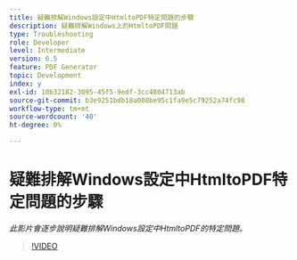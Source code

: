```yaml
---
title: 疑難排解Windows設定中HtmltoPDF特定問題的步驟
description: 疑難排解Windows上的HtmltoPDF問題
type: Troubleshooting
role: Developer
level: Intermediate
version: 6.5
feature: PDF Generator
topic: Development
index: y
exl-id: 10b32182-3095-45f5-9edf-3cc4804713ab
source-git-commit: b3e9251bdb18a008be95c1fa9e5c79252a74fc98
workflow-type: tm+mt
source-wordcount: '40'
ht-degree: 0%

---
```


# 疑難排解Windows設定中HtmltoPDF特定問題的步驟

*此影片會逐步說明疑難排解Windows設定中HtmltoPDF的特定問題。*

>[!VIDEO](https://video.tv.adobe.com/v/335545?quality=12&learn=on)
